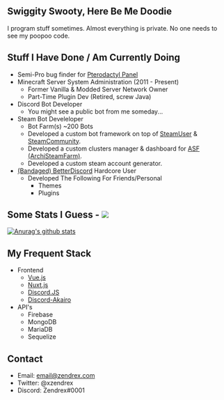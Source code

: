 ## Swiggity Swooty, Here Be Me Doodie
I program stuff sometimes. Almost everything is private. No one needs to see my poopoo code.

## Stuff I Have Done / Am Currently Doing
* Semi-Pro bug finder for [Pterodactyl Panel](https://github.com/pterodactyl/panel)
* Minecraft Server System Administration (2011 - Present)
  * Former Vanilla & Modded Server Network Owner
  * Part-Time Plugin Dev (Retired, screw Java)
* Discord Bot Developer
  * You might see a public bot from me someday...
* Steam Bot Develeloper
  * Bot Farm(s) ~200 Bots
  * Developed a custom bot framework on top of [SteamUser](https://github.com/DoctorMcKay/node-steam-user) & [SteamCommunity](https://github.com/DoctorMcKay/node-steamcommunity).
  * Developed a custom clusters manager & dashboard for [ASF (ArchiSteamFarm)](https://github.com/JustArchiNET/ArchiSteamFarm).
  * Developed a custom steam account generator.
* [(Bandaged) BetterDiscord](https://github.com/rauenzi/BetterDiscordApp) Hardcore User
  * Developed The Following For Friends/Personal
    * Themes
    * Plugins

## Some Stats I Guess - ![](https://komarev.com/ghpvc/?username=zendrex&label=PROFILE+VIEWS&style=flat-square)
[![Anurag's github stats](https://github-readme-stats.vercel.app/api?username=zendrex)](https://github.com/anuraghazra/github-readme-stats)

## My Frequent Stack
* Frontend
  * [Vue.js](https://github.com/vuejs/vue)
  * [Nuxt.js](https://github.com/nuxt/nuxtjs.org)
  * [Discord.JS](https://github.com/discordjs/discord.js/)
  * [Discord-Akairo](https://github.com/discord-akairo/discord-akairo)
* API's
  * Firebase
  * MongoDB
  * MariaDB
  * Sequelize

## Contact
* Email: email@zendrex.com
* Twitter: @xzendrex
* Discord: Zendrex#0001
